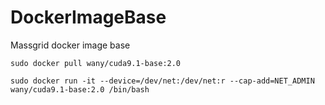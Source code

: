 # DockerImageBase
Massgrid docker image base

```
sudo docker pull wany/cuda9.1-base:2.0

sudo docker run -it --device=/dev/net:/dev/net:r --cap-add=NET_ADMIN wany/cuda9.1-base:2.0 /bin/bash
```
